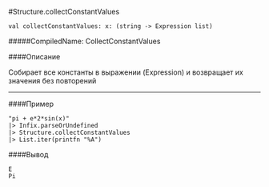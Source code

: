 #Structure.collectConstantValues

	val collectConstantValues: x: (string -> Expression list)


#####CompiledName: CollectConstantValues


####Описание

Собирает все константы в выражении (Expression) и возвращает их значения без повторений

----------

####Пример

	"pi + e*2*sin(x)" 
	|> Infix.parseOrUndefined
	|> Structure.collectConstantValues
	|> List.iter(printfn "%A")

####Вывод

	E
	Pi

